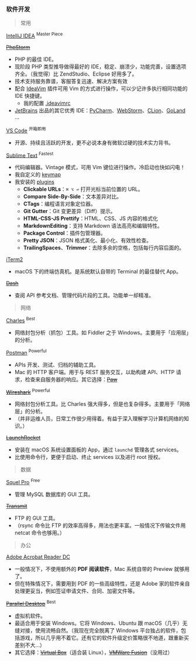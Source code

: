 ### 软件开发

> 常用

[IntelliJ IDEA](https://www.jetbrains.com/idea/) <sup>Master Piece</sup>

[~~PhpStorm~~](https://www.jetbrains.com/phpstorm/)

- PHP 的最佳 IDE。
- 现阶段 PHP 类型推导做得最好的 IDE，稳定、崩溃少，功能完善，设置选项齐全。（我觉得）比 ZendStudio、Eclipse 好用多了。
- 技术支持服务靠谱，客服答复迅速、解决方案有效
- 配合 [IdeaVim](https://plugins.jetbrains.com/plugin/164?pr=idea) 插件可用 Vim 的方式进行操作，可以少记许多执行相同功能的 IDE 快捷键。
    - 我的配置 [.ideavimrc](https://github.com/IceHe/mac-conf/blob/master/.ideavimrc)
- [JetBrains](https://www.jetbrains.com/products.html) 出品的其它优秀 IDE：[PyCharm](https://www.jetbrains.com/pycharm/)、[WebStorm](https://www.jetbrains.com/webstorm/)、[CLion](https://www.jetbrains.com/clion/)、[GoLand](https://www.jetbrains.com/go/) …

[VS Code](https://code.visualstudio.com/) <sup>开箱即用</sup>

- 开源、持续且活跃的开发，更不必说本身有微软过硬的技术实力背书。

<!-- - 我自定义的 [configs]() -->
<!-- - 我安装的 [plugins]() -->

[Sublime Text](http://www.sublimetext.com/) <sup>Fastest</sup>

- 代码编辑器。Vintage 模式，可用 Vim 键位进行操作。冷启动也快如闪电！
- 我自定义的 [keymap](https://github.com/IceHe/mac-conf/blob/master/.config/sublime/)
- 我安装的 [plugins](https://github.com/IceHe/mac-conf/blob/master/.config/sublime/Package%20Control.sublime-settings)
    - **Clickable URLs**：`⌘ ⌥ ↩` 打开光标当前位置的 URL。
    - **Compare Side-By-Side**：文本差异对比。
    - **CTags**：编程语言对象定位器。
    - **Git Gutter**：Git 变更差异（Diff）提示。
    - **HTML-CSS-JS Prettify**：HTML、CSS、JS 内容的格式化
    - **MarkdownEditing**：支持 Markdown 语法高亮和编辑特性。
    - **Package Control**：插件包管理器。
    - **Pretty JSON**：JSON 格式美化、最小化、有效性检查。
    - **TrailingSpaces**、**Trimmer**：去除多余的空格，包括每行内容后面的。

[iTerm2](https://www.iterm2.com/)

- macOS 下的终端仿真机。是系统默认自带的 Terminal 的最佳替代 App。

[~~Dash~~](https://kapeli.com/dash)

- 查阅 API 参考文档、管理代码片段的工具。功能单一却精准。

> 网络

[Charles](https://www.charlesproxy.com/) <sup>Best</sup>

- 网络封包分析（抓包）工具。如 Fiddler 之于 Windows。主要用于「应用层」的分析。

[Postman](http://www.getpostman.com/) <sup>Powerful</sup>

- APIs 开发、测试、归档的辅助工具。
- Mac 的 HTTP 客户端。用于与 REST 服务交互，以助构建 API、HTTP 请求，检查来自服务器的响应。其它选择：[~~Paw~~](https://paw.cloud/)

[~~Wireshark~~](https://www.wireshark.org/) <sup>Powerful</sup>

- 网络封包分析工具。比 Charles 强大得多，但是也复杂得多。主要用于「网络层」的分析。
- （并非运维人员，日常工作很少用得着。有益于深入理解学习计算机网络的知识。）

[~~LaunchRocket~~](https://github.com/jimbojsb/launchrocket)

- 安装在 macOS 系统设置面板的 App，通过 `launchd` 管理各式 services。
- 比使用命令行，更便于启动、终止 services 以及进行 root 授权。

> 数据

[Squel Pro](http://www.sequelpro.com/) <sup>Free</sup>

- 管理 MySQL 数据库的 GUI 工具。

[~~Transmit~~](https://panic.com/transmit/)

- FTP 的 GUI 工具。
- （rsync 命令比 FTP 的效率高得多，用法也更丰富。一般情况下传输文件用 netcat 命令也够用。）

> 办公

[Adobe Acrobat Reader DC](https://get.adobe.com/cn/reader/)

- 一般情况下，不使用额外的 **PDF 阅读软件**，Mac 系统自带的 Preview 就够用了。
- 但在特殊情况下，需要用到 PDF 的一些高级特性，还是 Adobe 家的软件亲自处理更妥当，例如签证申请文件、合同、加密文件等。

[~~Parallel Desktop~~](http://www.parallels.com/landingpage/pd/general/?src=r&pd11) <sup>Best</sup>

- 虚拟机软件。
- 最适合用于安装 Windows。它将 Windows、Ubuntu 跟 macOS（几乎）无缝对接，使用流畅自然。（我现在完全脱离了 Windows 平台独占的软件，包括游戏，所以几乎用不着它。还有它的软件升级定价策略很不地道，跟重新买差别不大…）
- 其它选择：[~~Virtual Box~~](https://www.virtualbox.org/)（适合装 Linux），[~~VMWare Fusion~~](http://www.vmware.com/products/fusion.html)（没用过）
